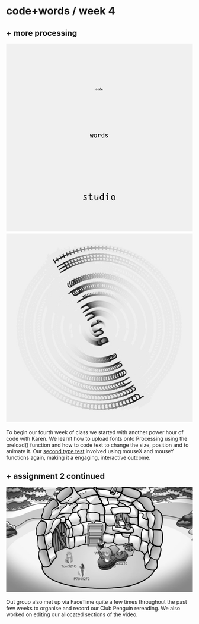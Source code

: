# code+words / week 4

## + more processing

<img src="typetest1.jpg">
<img src="typetest2.jpg">

To begin our fourth week of class we started with another power hour of code with Karen. We learnt how to upload fonts onto Processing using the preload() function and how to code text to change the size, position and to animate it. Our [second type test](https://celiamance.github.io/codewords/SKO/WEEK4/type_test2) involved using mouseX and mouseY functions again, making it a engaging, interactive outcome.


## + assignment 2 continued

<img src="clubpenguinedit.jpg">

Out group also met up via FaceTime quite a few times throughout the past few weeks to organise and record our Club Penguin rereading. We also worked on editing our allocated sections of the video.
